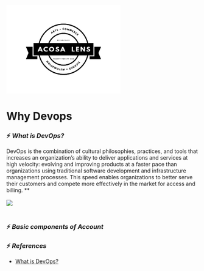 [<img alt="acosalens" width="300px" src="https://github.com/jindalvishal09/AWS/blob/main/Resources/other/Acosa_logo.png" />](https://acosalens.com)

# Why Devops

### ⚡ _What is DevOps?_
DevOps is the combination of cultural philosophies, practices, and tools that increases an organization’s ability to deliver applications and services at high velocity: evolving and improving products at a faster pace than organizations using traditional software development and infrastructure management processes. This speed enables organizations to better serve their customers and compete more effectively in the market for access and billing.
**</br></br><img src="Devops/Resources/Why_Needed/Devops_basic.png"/></br></br>

### ⚡ _Basic components of Account_

### ⚡ _References_

* [What is DevOps?](https://aws.amazon.com/devops/what-is-devops/)
